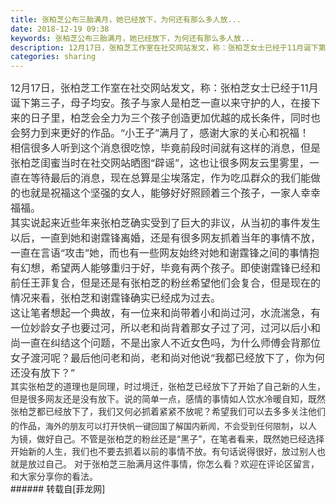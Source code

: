```yaml
---
title: 张柏芝公布三胎满月，她已经放下，为何还有那么多人放...
date: 2018-12-19 09:38
keywords: 张柏芝公布三胎满月，她已经放下，为何还有那么多人放...
description: 12月17日，张柏芝工作室在社交网站发文，称：张柏芝女士已经于11月诞下第三子，母子均安。孩子与家人是柏芝一直以来守护的人，在接下来的日子里，柏芝会全力为三个孩子创造更加优越的成长条件，同时也会努力到来更好的作品。“小王子”满月了，感谢大家的关心和祝福！相信很多人听到这个消息很吃惊，毕竟前段时间就有这样的消息，但是张柏芝闺蜜当时在社交网站晒图“辟谣”，这也让很多网友云里雾里，一直在等待最后的消息，现在总算是尘埃落定，作为吃瓜群众的我们能做的也就是祝福这个坚强的女人，能够好好照顾着三个孩子，一家人幸幸福福。其实说起来近些年来张柏芝确实受到了巨大的非议，从当初的事件发生以后，一直到她和谢霆锋离婚，还是有很多网友抓着当年的事情不放，一直在言语“攻击”她，而也有一些网友始终对她和谢霆锋之间的事情抱有幻想，希望两人能够重归于好，毕竟有两个孩子。即使谢霆锋已经和前任王菲复合，但是还是有张柏芝的粉丝希望他们会复合，但是现在的情况来看，张柏芝和谢霆锋确实已经成为过去。这让笔者想起一个典故，有一位来和尚带着小和尚过河，水流湍急，有一位妙龄女子也要过河，所以老和尚背着那女子过了河，过河以后小和尚一直在纠结这个问题，不是出家人不近女色吗，为什么师傅会背那位女子渡河呢？最后他问老和尚，老和尚对他说“我都已经放下了，你为何还没有放下？”其实张柏芝的道理也是同理，时过境迁，张柏芝已经放下了开始了自己新的人生，但是很多网友还是没有放下。说的简单一点，感情的事情如人饮水冷暖自知，既然张柏芝都已经放下了，我们又何必抓着紧紧不放呢？希望我们可以去多多关注他们的作品，海外的朋友可以打开快帆一键回国了解国内新闻，不会受到任何限制，以人为镜，做好自己。不管是张柏芝的粉丝还是“黑子”，在笔者看来，既然她已经选择开始新的人生，我们也不要去抓着以前的事情不放。有句话说得很好，放过别人也就是放过自己。 对于张柏芝三胎满月这件事情，你怎么看？欢迎在评论区留言，和大家分享你的看法。​​​​​​​​
categories: sharing
---
```

<td class="t_f" id="postmessage_2518691">

<div align="center"><font style="color:rgb(51, 51, 51)"><font face="Arial, &amp;quot;"><font style="font-size:16px"><img alt="" border="0" class="zoom" data-cf-modified-c9ae489dd2bd91694251f086-="" file="https://wx2.sinaimg.cn/large/006rbhUmly1fy9mjs1ttnj30hs06i0t9.jpg" id="aimg_WV1ZR" lazyloadthumb="1" onclick="" onmouseover="" src="https://wx2.sinaimg.cn/large/006rbhUmly1fy9mjs1ttnj30hs06i0t9.jpg"/></font></font></font></div><div align="left"><font style="color:rgb(51, 51, 51)"><font face="Arial, &amp;quot;"><font style="font-size:16px">12月17日，张柏芝工作室在社交网站发文，称：张柏芝女士已经于11月诞下第三子，母子均安。孩子与家人是柏芝一直以来守护的人，在接下来的日子里，柏芝会全力为三个孩子创造更加优越的成长条件，同时也会努力到来更好的作品。“小王子”满月了，感谢大家的关心和祝福！</font></font></font></div><div align="center"><font style="color:rgb(51, 51, 51)"><font face="Arial, &amp;quot;"><font style="font-size:16px"><img alt="" border="0" class="zoom" data-cf-modified-c9ae489dd2bd91694251f086-="" file="https://wx2.sinaimg.cn/large/006rbhUmly1fy9mjsc7cbj30ci08wjrt.jpg" id="aimg_tYkgC" lazyloadthumb="1" onclick="" onmouseover="" src="https://wx2.sinaimg.cn/large/006rbhUmly1fy9mjsc7cbj30ci08wjrt.jpg"/></font></font></font></div><div align="left"><font style="color:rgb(51, 51, 51)"><font face="Arial, &amp;quot;"><font style="font-size:16px">相信很多人听到这个消息很吃惊，毕竟前段时间就有这样的消息，但是张柏芝闺蜜当时在社交网站晒图“辟谣”，这也让很多网友云里雾里，一直在等待最后的消息，现在总算是尘埃落定，作为吃瓜群众的我们能做的也就是祝福这个坚强的女人，能够好好照顾着三个孩子，一家人幸幸福福。</font></font></font></div><div align="center"><font style="color:rgb(51, 51, 51)"><font face="Arial, &amp;quot;"><font style="font-size:16px"><img alt="" border="0" class="zoom" data-cf-modified-c9ae489dd2bd91694251f086-="" file="https://wx3.sinaimg.cn/large/006rbhUmly1fy9mjssui1j30hs0hsgoh.jpg" id="aimg_R0LG3" lazyloadthumb="1" onclick="" onmouseover="" src="https://wx3.sinaimg.cn/large/006rbhUmly1fy9mjssui1j30hs0hsgoh.jpg"/></font></font></font></div><div align="left"><font style="color:rgb(51, 51, 51)"><font face="Arial, &amp;quot;"><font style="font-size:16px">其实说起来近些年来张柏芝确实受到了巨大的非议，从当初的事件发生以后，一直到她和谢霆锋离婚，还是有很多网友抓着当年的事情不放，一直在言语“攻击”她，而也有一些网友始终对她和谢霆锋之间的事情抱有幻想，希望两人能够重归于好，毕竟有两个孩子。即使谢霆锋已经和前任王菲复合，但是还是有张柏芝的粉丝希望他们会复合，但是现在的情况来看，张柏芝和谢霆锋确实已经成为过去。</font></font></font></div><div align="center"><font style="color:rgb(51, 51, 51)"><font face="Arial, &amp;quot;"><font style="font-size:16px"><img alt="" border="0" class="zoom" data-cf-modified-c9ae489dd2bd91694251f086-="" file="https://wx1.sinaimg.cn/large/006rbhUmly1fy9mjt5l6uj30go09d3zc.jpg" id="aimg_XJ9Jk" lazyloadthumb="1" onclick="" onmouseover="" src="https://wx1.sinaimg.cn/large/006rbhUmly1fy9mjt5l6uj30go09d3zc.jpg"/></font></font></font></div><div align="left"><font style="color:rgb(51, 51, 51)"><font face="Arial, &amp;quot;"><font style="font-size:16px">这让笔者想起一个典故，有一位来和尚带着小和尚过河，水流湍急，有一位妙龄女子也要过河，所以老和尚背着那女子过了河，过河以后小和尚一直在纠结这个问题，不是出家人不近女色吗，为什么师傅会背那位女子渡河呢？最后他问老和尚，老和尚对他说“我都已经放下了，你为何还没有放下？”</font></font></font></div><div align="center"><font style="color:rgb(51, 51, 51)"><font face="Arial, &amp;quot;"><font style="font-size:16px"><img alt="" border="0" class="zoom" data-cf-modified-c9ae489dd2bd91694251f086-="" file="https://wx4.sinaimg.cn/large/006rbhUmly1fy9mjtg8wlj30cv08ymxs.jpg" id="aimg_mkwph" lazyloadthumb="1" onclick="" onmouseover="" src="https://wx4.sinaimg.cn/large/006rbhUmly1fy9mjtg8wlj30cv08ymxs.jpg"/></font></font></font></div><div align="left"><font style="color:rgb(51, 51, 51)">其实张柏芝的道理也是同理，时过境迁，张柏芝已经放下了开始了自己新的人生，但是很多网友还是没有放下。说的简单一点，感情的事情如人饮水冷暖自知，既然张柏芝都已经放下了，我们又何必抓着紧紧不放呢？希望我们可以去多多关注他们的作品，<font face="Tahoma"><font size="2">海外的朋友可以打开快帆一键回国了解国内新闻，不会受到任何限制</font></font><font face="Arial"><font size="3">，</font></font>以人为镜，做好自己。不管是张柏芝的粉丝还是“黑子”，在笔者看来，既然她已经选择开始新的人生，我们也不要去抓着以前的事情不放。有句话说得很好，放过别人也就是放过自己。 对于张柏芝三胎满月这件事情，你怎么看？欢迎在评论区留言，和大家分享你的看法。​​​​​​​​</font></div></td>
###### 转载自[菲龙网]